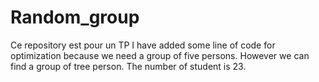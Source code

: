 # Random_group
Ce repository est pour un TP
I have added some line of code for optimization because we need a group of five persons. However we can find a group of tree person. The number of student is 23.
